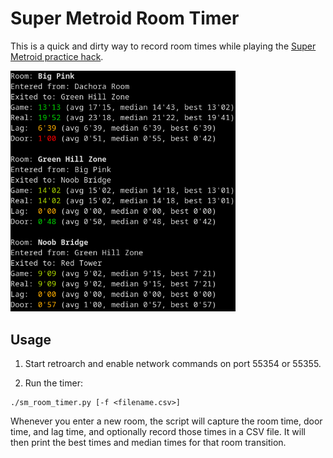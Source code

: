 Super Metroid Room Timer
========================

This is a quick and dirty way to record room times while playing the
[Super Metroid practice hack](https://smpractice.speedga.me/).

<img src="screenshots/sm_room_timer.png?raw=true" alt="Image of room timer in action" width="360">

Usage
-----

1. Start retroarch and enable network commands on port 55354 or 55355.

2. Run the timer:

```
./sm_room_timer.py [-f <filename.csv>]
```

Whenever you enter a new room, the script will capture the room time,
door time, and lag time, and optionally record those times in a CSV
file.  It will then print the best times and median times for that room
transition.

